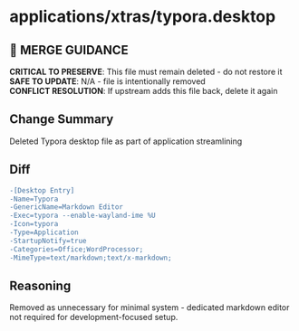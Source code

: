 # applications/xtras/typora.desktop

## 🚨 MERGE GUIDANCE
**CRITICAL TO PRESERVE**: This file must remain deleted - do not restore it  
**SAFE TO UPDATE**: N/A - file is intentionally removed  
**CONFLICT RESOLUTION**: If upstream adds this file back, delete it again

## Change Summary
Deleted Typora desktop file as part of application streamlining

## Diff
```diff
-[Desktop Entry]
-Name=Typora
-GenericName=Markdown Editor
-Exec=typora --enable-wayland-ime %U
-Icon=typora
-Type=Application
-StartupNotify=true
-Categories=Office;WordProcessor;
-MimeType=text/markdown;text/x-markdown;
```

## Reasoning
Removed as unnecessary for minimal system - dedicated markdown editor not required for development-focused setup.